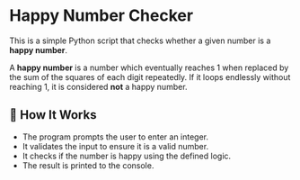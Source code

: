# Happy Number Checker

This is a simple Python script that checks whether a given number is a **happy number**.

A **happy number** is a number which eventually reaches 1 when replaced by the sum of the squares of each digit repeatedly. If it loops endlessly without reaching 1, it is considered **not** a happy number.

## 📜 How It Works

- The program prompts the user to enter an integer.
- It validates the input to ensure it is a valid number.
- It checks if the number is happy using the defined logic.
- The result is printed to the console.
